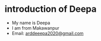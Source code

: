 # introduction of Deepa
-   My name is Deepa
-   I am from Makawanpur
-   Email: arddeeepa2020@gmail.com